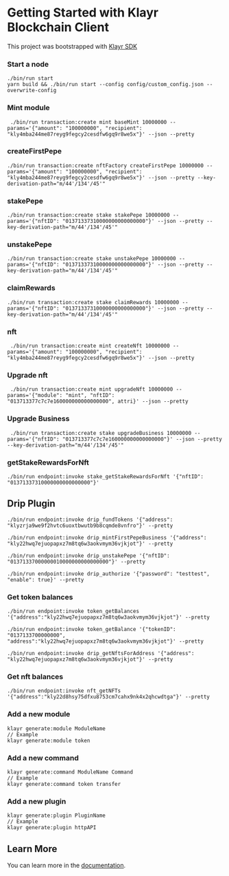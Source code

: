 # Getting Started with Klayr Blockchain Client

This project was bootstrapped with [Klayr SDK](https://github.com/Klayrhq/klayr-sdk)

### Start a node

```
./bin/run start
yarn build && ./bin/run start --config config/custom_config.json --overwrite-config
```

### Mint module

```
 ./bin/run transaction:create mint baseMint 10000000 --params='{"amount": "100000000", "recipient": "kly4mba244me87reyg9fegcy2cesdfw6gq9r8we5x"}' --json --pretty
```

### createFirstPepe

```
./bin/run transaction:create nftFactory createFirstPepe 10000000 --params='{"amount": "100000000", "recipient": "kly4mba244me87reyg9fegcy2cesdfw6gq9r8we5x"}' --json --pretty --key-derivation-path="m/44'/134'/45'"
```

### stakePepe

```
./bin/run transaction:create stake stakePepe 10000000 --params='{"nftID": "01371337310000000000000000"}' --json --pretty --key-derivation-path="m/44'/134'/45'"
```

### unstakePepe

```
./bin/run transaction:create stake unstakePepe 10000000 --params='{"nftID": "01371337310000000000000000"}' --json --pretty --key-derivation-path="m/44'/134'/45'"
```

### claimRewards

```
./bin/run transaction:create stake claimRewards 10000000 --params='{"nftID": "01371337310000000000000000"}' --json --pretty --key-derivation-path="m/44'/134'/45'"
```

### nft

```
 ./bin/run transaction:create mint createNft 10000000 --params='{"amount": "100000000", "recipient": "kly4mba244me87reyg9fegcy2cesdfw6gq9r8we5x"}' --json --pretty
```

### Upgrade nft

```
 ./bin/run transaction:create mint upgradeNft 10000000 --params='{"module": "mint", "nftID": "013713377c7c7e160000000000000000", attri}' --json --pretty
```

### Upgrade Business

```
 ./bin/run transaction:create stake upgradeBusiness 10000000 --params='{"nftID": "013713377c7c7e160000000000000000"}' --json --pretty --key-derivation-path="m/44'/134'/45'"
```

### getStakeRewardsForNft

```
./bin/run endpoint:invoke stake_getStakeRewardsForNft '{"nftID": "01371337310000000000000000"}'
```

## Drip Plugin

```
./bin/run endpoint:invoke drip_fundTokens '{"address": "klyzrja9we9f2hvtc6uoxtbwutb9b8cqmde8vnfro"}' --pretty

./bin/run endpoint:invoke drip_mintFirstPepeBusiness '{"address": "kly22hwq7ejuopapxz7m8tq6w3aokvmym36vjkjot"}' --pretty

./bin/run endpoint:invoke drip_unstakePepe '{"nftID": "01371337000000010000000000000000"}' --pretty
```

```
./bin/run endpoint:invoke drip_authorize '{"password": "testtest", "enable": true}' --pretty
```

### Get token balances

```
./bin/run endpoint:invoke token_getBalances '{"address":"kly22hwq7ejuopapxz7m8tq6w3aokvmym36vjkjot"}' --pretty
```

```
./bin/run endpoint:invoke token_getBalance '{"tokenID": "0137133700000000", "address":"kly22hwq7ejuopapxz7m8tq6w3aokvmym36vjkjot"}' --pretty

./bin/run endpoint:invoke drip_getNftsForAddress '{"address": "kly22hwq7ejuopapxz7m8tq6w3aokvmym36vjkjot"}' --pretty
```

### Get nft balances

```
./bin/run endpoint:invoke nft_getNFTs '{"address":"kly22d8hsy75dfxu8753cm7cahx9nk4x2qhcwdtga"}' --pretty
```

### Add a new module

```
klayr generate:module ModuleName
// Example
klayr generate:module token
```

### Add a new command

```
klayr generate:command ModuleName Command
// Example
klayr generate:command token transfer
```

### Add a new plugin

```
klayr generate:plugin PluginName
// Example
klayr generate:plugin httpAPI
```

## Learn More

You can learn more in the [documentation](https://klayr.xyz/documentation/klayr-sdk/).

